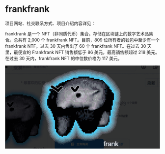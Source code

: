 # frankfrank

项目网站、社交联系方式、项目介绍内容详见：

frankfrank 是一个 NFT（非同质代币）集合。存储在区块链上的数字艺术品集合。总共有 2,000 个 frankfrank NFT。目前，809 位所有者的钱包中至少有一个 frankfrank NTF。过去 30 天内售出了 60 个 frankfrank NFT。在过去 30 天里，最便宜的 Frankfrank NFT 销售额低于 86 美元，最高销售额超过 218 美元。在过去 30 天内，frankfrank NFT 的中位数价格为 117 美元。

![nft](01.png)
